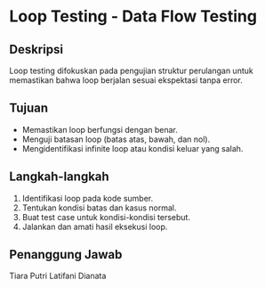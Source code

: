 # Loop Testing - Data Flow Testing

## Deskripsi  
Loop testing difokuskan pada pengujian struktur perulangan untuk memastikan bahwa loop berjalan sesuai ekspektasi tanpa error.

## Tujuan  
- Memastikan loop berfungsi dengan benar.  
- Menguji batasan loop (batas atas, bawah, dan nol).  
- Mengidentifikasi infinite loop atau kondisi keluar yang salah.

## Langkah-langkah  
1. Identifikasi loop pada kode sumber.  
2. Tentukan kondisi batas dan kasus normal.  
3. Buat test case untuk kondisi-kondisi tersebut.  
4. Jalankan dan amati hasil eksekusi loop.

## Penanggung Jawab  
Tiara Putri Latifani Dianata
